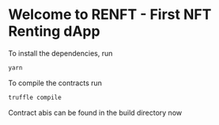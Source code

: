# Welcome to RENFT - First NFT Renting dApp

To install the dependencies, run

```bash
yarn
```

To compile the contracts run

```bash
truffle compile
```

Contract abis can be found in the build directory now
